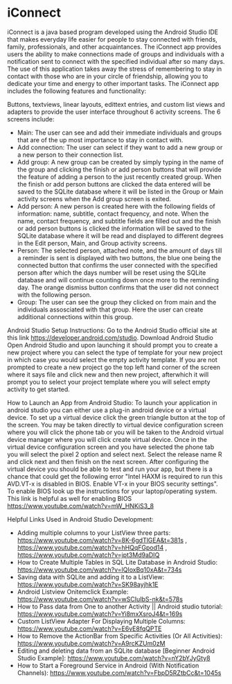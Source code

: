 # iConnect

iConnect is a java based program developed using the Android Studio IDE that makes everyday life easier for people to stay connected with friends, family, professionals, and other acquaintances. The iConnect app provides users the ability to make connections made of groups and individuals with a notification sent to connect with the specified individual after so many days. The use of this application takes away the stress of remembering to stay in contact with those who are in your circle of friendship, allowing you to dedicate your time and energy to other important tasks. The iConnect app includes the following features and functionality:

Buttons, textviews, linear layouts, edittext entries, and custom list views and adapters to provide the user interface throughout 6 activity screens. The 6 screens include:
* Main: The user can see and add their immediate individuals and groups that are of the up most importance to stay in contact with. 
* Add connection: The user can select if they want to add a new group or a new person to their connection list.
* Add group: A new group can be created by simply typing in the name of the group and clicking the finish or add person buttons that will provide the feature of adding a person to the just recently created group. When the finish or add person buttons are clicked the data entered will be saved to the SQLite database where it will be listed in the Group or Main activity screens when the Add group screen is exited.
* Add person: A new person is created here with the following fields of information: name, subtitle, contact frequency, and note. When the name, contact frequency, and subtitle fields are filled out and the finish or add person buttons is clicked the information will be saved to the SQLite database where it will be read and displayed to different degrees in the Edit person, Main, and Group activity screens.
* Person: The selected person, attached note, and the amount of days till a reminder is sent is displayed with two buttons, the blue one being the connected button that confirms the user connected with the specified person after which the days number will be reset using the SQLite database and will continue counting down once more to the reminding day. The orange dismiss button confirms that the user did not connect with the following person.
* Group: The user can see the group they clicked on from main and the individuals assosciated with that group. Here the user can create additional connections within this group. 

Android Studio Setup Instructions: Go to the Android Studio official site at this link https://developer.android.com/studio. Download Android Studio Open Android Studio and upon launching it should prompt you to create a new project where you can select the type of template for your new project in which case you would select the empty activity template. If you are not prompted to create a new project go the top left hand corner of the screen where it says file and click new and then new project, afterwhich it will prompt you to select your project template where you will select empty activity to get started.

How to Launch an App from Android Studio: To launch your application in android studio you can either use a plug-in android device or a virtual device. To set up a virtual device click the green triangle button at the top of the screen. You may be taken directly to virtual device configuration screen where you will click the phone tab or you will be taken to the Android virtual device manager where you will click create virtual device. Once in the virtual device configuration screen and you have selected the phone tab you will select the pixel 2 option and select next. Select the release name R and click next and then finish on the next screen. After configuring the virtual device you should be able to test and run your app, but there is a chance that could get the following error "Intel HAXM is required to run this AVD.VT-x is disabled in BIOS. Enable VT-x in your BIOS security settings". To enable BIOS look up the instructions for your laptop/operating system. This link is helpful as well for enabling BIOS https://www.youtube.com/watch?v=mW_HNKiS3_8

Helpful Links Used in Android Studio Development:
* Adding multiple columns to your ListView three parts: https://www.youtube.com/watch?v=8K-6gdTlGEA&t=381s , https://www.youtube.com/watch?v=hHQqFGpod14 , https://www.youtube.com/watch?v=jpt3Md9aDIQ 
* How to Create Multiple Tables in SQL Lite Database in Android Studio: https://www.youtube.com/watch?v=lQIoxBq10xA&t=734s 
* Saving data with SQLite and adding it to a ListView: https://www.youtube.com/watch?v=SK98ayjhk1E 
* Android Listview Onitemclick Example: https://www.youtube.com/watch?v=wSCIuIbS-nk&t=578s 
* How to Pass data from One to another Activity || Android studio tutorial: https://www.youtube.com/watch?v=Yi8mxXsroJ4&t=169s 
* Custom ListView Adapter For Displaying Multiple Columns: https://www.youtube.com/watch?v=E6vE8fqQPTE 
* How to Remove the ActionBar from Specific Activities (Or All Activities): https://www.youtube.com/watch?v=A9rcKZUm0zM 
* Editing and deleting data from an SQLite database [Beginner Android Studio Example]: https://www.youtube.com/watch?v=nY2bYJyGty8
* How to Start a Foreground Service in Android (With Notification Channels): https://www.youtube.com/watch?v=FbpD5RZtbCc&t=1045s
